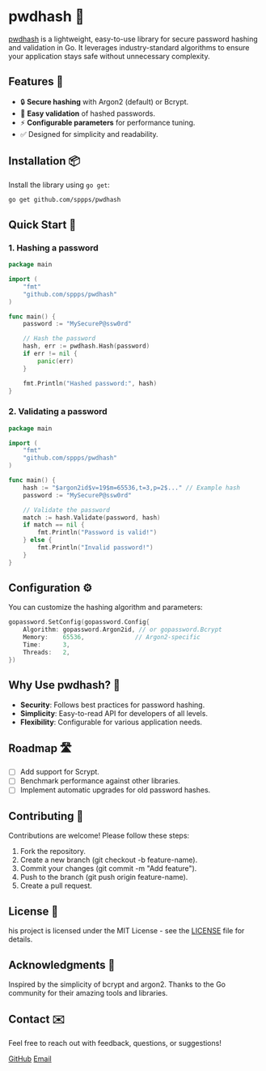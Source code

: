 # pwdhash 🔐

[pwdhash](github.com/sppps/pwdhash) is a lightweight, easy-to-use library for secure password hashing and validation in Go. It leverages industry-standard algorithms to ensure your application stays safe without unnecessary complexity.

## Features 🚀

- 🔒 **Secure hashing** with Argon2 (default) or Bcrypt.
- 🔑 **Easy validation** of hashed passwords.
- ⚡ **Configurable parameters** for performance tuning.
- ✅ Designed for simplicity and readability.

## Installation 📦

Install the library using `go get`:

```bash
go get github.com/sppps/pwdhash
```

## Quick Start 🌟

### 1. Hashing a password

```go
package main

import (
    "fmt"
    "github.com/sppps/pwdhash"
)

func main() {
    password := "MySecureP@ssw0rd"

    // Hash the password
    hash, err := pwdhash.Hash(password)
    if err != nil {
        panic(err)
    }

    fmt.Println("Hashed password:", hash)
}
```

### 2. Validating a password

```go
package main

import (
    "fmt"
    "github.com/sppps/pwdhash"
)

func main() {
    hash := "$argon2id$v=19$m=65536,t=3,p=2$..." // Example hash
    password := "MySecureP@ssw0rd"

    // Validate the password
    match := hash.Validate(password, hash)
    if match == nil {
        fmt.Println("Password is valid!")
    } else {
        fmt.Println("Invalid password!")
    }
}
```

## Configuration ⚙️

You can customize the hashing algorithm and parameters:

```go
gopassword.SetConfig(gopassword.Config{
    Algorithm: gopassword.Argon2id, // or gopassword.Bcrypt
    Memory:    65536,              // Argon2-specific
    Time:      3,
    Threads:   2,
})
```

## Why Use pwdhash? 🤔

- **Security**: Follows best practices for password hashing.
- **Simplicity**: Easy-to-read API for developers of all levels.
- **Flexibility**: Configurable for various application needs. 

## Roadmap 🛣️

- [ ] Add support for Scrypt.
- [ ] Benchmark performance against other libraries.
- [ ] Implement automatic upgrades for old password hashes.

## Contributing 🤝

Contributions are welcome! Please follow these steps:

1. Fork the repository.
2. Create a new branch (git checkout -b feature-name).
3. Commit your changes (git commit -m "Add feature").
4. Push to the branch (git push origin feature-name).
5. Create a pull request.

## License 📄

his project is licensed under the MIT License - see the [LICENSE](LICENSE) file for details.

## Acknowledgments 🙏

Inspired by the simplicity of bcrypt and argon2.
Thanks to the Go community for their amazing tools and libraries.

## Contact ✉️

Feel free to reach out with feedback, questions, or suggestions!

[GitHub](https://github.com/sppps)
[Email](mailto:sergey@gogin.pro)
